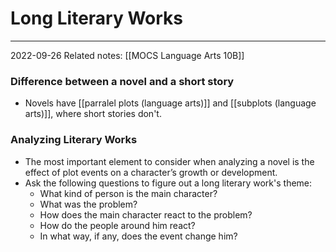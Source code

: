 # Long Literary Works
---
2022-09-26
Related notes: [[MOCS Language Arts 10B]]

### Difference between a novel and a short story
- Novels have [[parralel plots (language arts)]] and [[subplots (language arts)]], where short stories don't.

### Analyzing Literary Works
- The most important element to consider when analyzing a novel is the effect of plot events on a character’s growth or development.
- Ask the following questions to figure out a long literary work's theme:
	- What kind of person is the main character?
	- What was the problem?
	- How does the main character react to the problem?
	- How do the people around him react?
	- In what way, if any, does the event change him?
